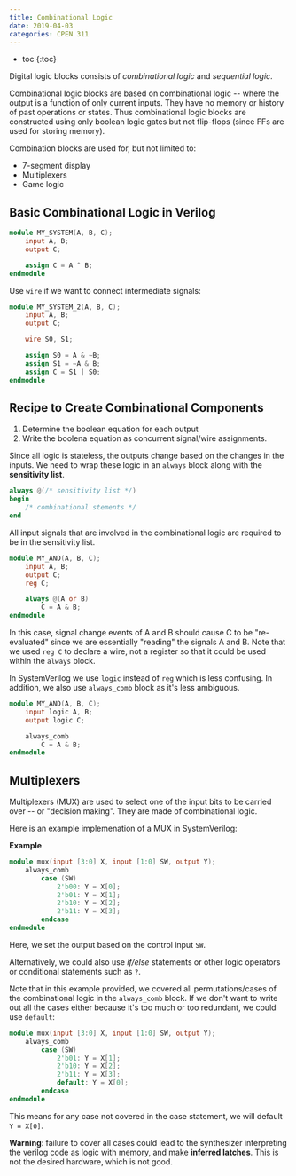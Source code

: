 ```yaml
---
title: Combinational Logic
date: 2019-04-03
categories: CPEN 311
---
```


- toc
{:toc}

Digital logic blocks consists of *combinational logic* and *sequential logic*.

Combinational logic blocks are based on combinational logic -- where the output is a function of only current inputs. They have no memory or history of past operations or states. Thus combinational logic blocks are constructed using only boolean logic gates but not flip-flops (since FFs are used for storing memory).

Combination blocks are used for, but not limited to:
- 7-segment display
- Multiplexers
- Game logic

## Basic Combinational Logic in Verilog

```verilog
module MY_SYSTEM(A, B, C);
	input A, B;
	output C;

	assign C = A ^ B;
endmodule 
```

Use `wire` if we want to connect intermediate signals:

```verilog
module MY_SYSTEM_2(A, B, C);
	input A, B;
	output C;

	wire S0, S1;

	assign S0 = A & ~B;
	assign S1 = ~A & B;
	assign C = S1 | S0;
endmodule
```

## Recipe to Create Combinational Components

1. Determine the boolean equation for each output
2. Write the boolena equation as concurrent signal/wire assignments.

Since all logic is stateless, the outputs change based on the changes in the inputs. We need to wrap these logic in an `always` block along with the **sensitivity list**.

```verilog
always @(/* sensitivity list */)
begin
	/* combinational stements */
end
```

All input signals that are involved in the combinational logic are required to be in the sensitivity list.

```verilog
module MY_AND(A, B, C);
	input A, B;
	output C;
	reg C;

	always @(A or B)
		C = A & B;
endmodule
```

In this case, signal change events of A and B should cause C to be "re-evaluated" since we are essentially "reading" the signals A and B. Note that we used `reg C` to declare a wire, not a register so that it could be used within the `always` block.

In SystemVerilog we use `logic` instead of `reg` which is less confusing. In addition, we also use `always_comb` block as it's less ambiguous.

```verilog
module MY_AND(A, B, C);
	input logic A, B;
	output logic C;

	always_comb
		C = A & B;
endmodule
``` 

## Multiplexers

Multiplexers (MUX) are used to select one of the input bits to be carried over -- or "decision making". They are made of combinational logic.

Here is an example implemenation of a MUX in SystemVerilog:

**Example**

```verilog
module mux(input [3:0] X, input [1:0] SW, output Y);
    always_comb
        case (SW)
            2'b00: Y = X[0];
            2'b01: Y = X[1];
            2'b10: Y = X[2];
            2'b11: Y = X[3];
        endcase
endmodule
```

Here, we set the output based on the control input `SW`. 

Alternatively, we could also use *if/else* statements or other logic operators or conditional statements such as `?`.

Note that in this example provided, we covered all permutations/cases of the combinational logic in the `always_comb` block. If we don't want to write out all the cases either because it's too much or too redundant, we could use `default`:

```verilog
module mux(input [3:0] X, input [1:0] SW, output Y);
    always_comb
        case (SW)
            2'b01: Y = X[1];
            2'b10: Y = X[2];
            2'b11: Y = X[3];
            default: Y = X[0];
        endcase
endmodule
```
This means for any case not covered in the case statement, we will default `Y = X[0]`.

**Warning**: failure to cover all cases could lead to the synthesizer interpreting the verilog code as logic with memory, and make **inferred latches**. This is not the desired hardware, which is not good.